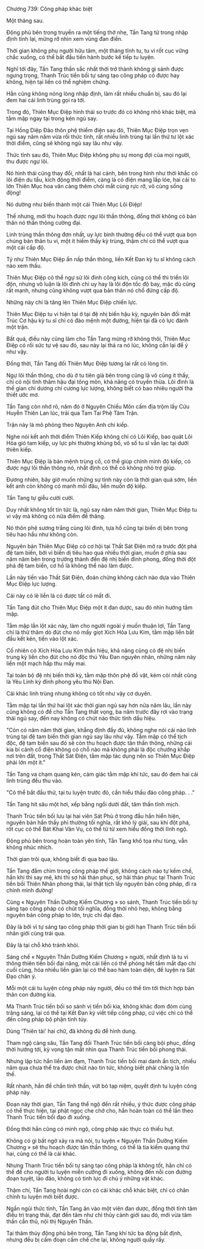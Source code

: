 




Chương 739: Công pháp khác biệt


Một tháng sau.

Động phủ bên trong truyền ra một tiếng thở nhẹ, Tần Tang từ trong nhập định tỉnh lại, mừng rỡ nhìn xem vùng đan điền.

Thời gian không phụ người hữu tâm, một tháng tĩnh tu, tu vi rốt cục vững chắc xuống, có thể bắt đầu tiến hành bước kế tiếp tu luyện.

Nghĩ tới đây, Tần Tang thần sắc nhất thời trở thành không gì sánh được ngưng trọng, Thanh Trúc tiền bối tự sáng tạo công pháp có được hay không, hiện tại liền có thể nghiệm chứng.

Hắn cũng không nóng lòng nhập định, làm rất nhiều chuẩn bị, sau đó lại đem hai cái linh trùng gọi ra tới.

Trong đó, Thiên Mục Điệp hình thái so trước đó có không nhỏ khác biệt, mà tằm mập ngay tại trong kén ngủ say.

Tại Hồng Diệp Đảo thôn phệ thiểm điện sau đó, Thiên Mục Điệp trọn vẹn ngủ say năm năm vừa rồi thức tỉnh, rất nhiều linh trùng tại lần thứ tư lột xác thời điểm, cũng sẽ không ngủ say lâu như vậy.

Thức tỉnh sau đó, Thiên Mục Điệp không phụ sự mong đợi của mọi người, thu được ngự lôi.

Nó hình thái cũng thay đổi, nhất là hai cánh, bên trong hình như thời khắc có lôi điện du tẩu, kích động thời điểm, càng là có điện mang lấp lóe, hai cái to lớn Thiên Mục hoa văn càng thêm chói mắt cùng rực rỡ, vô cùng sống động!

Nó dường như biến thành một cái Thiên Mục Lôi Điệp!

Thế nhưng, mới thu hoạch được ngự lôi thần thông, đồng thời không có bản thân nó thần thông cường đại.

Linh trùng thần thông đơn nhất, uy lực bình thường đều có thể vượt qua bọn chúng bản thân tu vi, một ít hiếm thấy kỳ trùng, thậm chí có thể vượt qua một cái cấp độ.

Tỷ như Thiên Mục Điệp ẩn nấp thần thông, liền Kết Đan kỳ tu sĩ không cách nào xem thấu.

Thiên Mục Điệp có thể ngự sử lôi đình công kích, cũng có thể thi triển lôi độn, nhưng vô luận là lôi đình chi uy hay là lôi độn tốc độ bay, mặc dù cũng rất mạnh, nhưng cũng không vượt qua bản thân nó chổ đứng cấp độ.

Những này chỉ là tăng lên Thiên Mục Điệp chiến lực.

Thiên Mục Điệp tu vi hiện tại ở tại đệ nhị biến hậu kỳ, nguyên bản đối mặt Trúc Cơ hậu kỳ tu sĩ chỉ có đào mệnh một đường, hiện tại đã có lực đánh một trận.

Bất quá, điều này cũng làm cho Tần Tang mừng rỡ không thôi, Thiên Mục Điệp có rồi sức tự vệ sau đó, sau này lại thả ra nó lúc, không cần lại để ý như vậy.

Đồng thời, Tần Tang đối Thiên Mục Điệp tương lai rất có lòng tin.

Ngự lôi thần thông, cho dù ở tu tiên giả bên trong cũng là vô cùng ít thấy, chỉ có nội tình thâm hậu đại tông môn, khả năng có truyền thừa. Lôi đình là thế gian chí dương chí cương lực lượng, không biết có bao nhiêu người tha thiết ước mơ.

Tần Tang còn nhớ rõ, năm đó ở Nguyên Chiếu Môn cấm địa trộm lấy Cửu Huyễn Thiên Lan lúc, trải qua Tam Tai Phệ Tâm Trận.

Trận này là mô phỏng theo Nguyên Anh chi kiếp.

Nghe nói kết anh thời điểm Thiên Kiếp không chỉ có Lôi Kiếp, bao quát Lôi Hỏa gió tam kiếp, uy lực phi thường khủng bố, vô số tu sĩ vẫn lạc tại dưới thiên kiếp.

Thiên Mục Điệp là bản mệnh trùng cổ, có thể giúp chính mình độ kiếp, có được ngự lôi thần thông nó, nhất định có thể có không nhỏ trợ giúp.

Đương nhiên, bây giờ muốn những sự tình này còn là thời gian quá sớm, liền kết anh còn không có manh mối đâu, liền muốn độ kiếp.

Tần Tang tự giễu cười cười.

Duy nhất không tốt tin tức là, ngủ say năm năm thời gian, Thiên Mục Điệp tu vi vậy mà không có nửa điểm đề thăng.

Nó thôn phệ sương trắng cùng lôi đình, tựa hồ cũng tại biến dị bên trong tiêu hao hầu như không còn.

Nguyên bản Thiên Mục Điệp có cơ hội tại Thất Sát Điện mở ra trước đột phá đệ tam biến, bởi vì biến dị tiêu hao quá nhiều thời gian, muốn ở phía sau năm năm bên trong trưởng thành đến đệ nhị biến đỉnh phong, đồng thời đột phá đệ tam biến, cơ hồ là không thể nào làm được.

Lần này tiến vào Thất Sát Điện, đoán chừng không cách nào dựa vào Thiên Mục Điệp lực lượng.

Cái này có lẽ liền là có được tất có mất đi.

Tần Tang đút cho Thiên Mục Điệp một ít đan dược, sau đó nhìn hướng tằm mập.

Tằm mập lần lột xác này, làm cho người ngoài ý muốn thuận lợi, Tần Tang chỉ là thử thăm dò đút cho nó mấy giọt Xích Hỏa Lưu Kim, tằm mập liền bắt đầu kết kén, tiến vào lột xác.

Cố nhiên có Xích Hỏa Lưu Kim thần hiệu, khả năng cũng có đệ nhị biến trung kỳ liền cho đút cho nó độc thú Yêu Đan nguyên nhân, những năm này liền một mạch hấp thu mấy mai.

Tại toàn bộ đệ nhị biến thời kỳ, tằm mập thôn phệ đồ vật, kém cỏi nhất cũng là Yêu Linh kỳ đỉnh phong yêu thú Nội Đan.

Cái khác linh trùng nhưng không có tốt như vậy cơ duyên.

Tằm mập tại lần thứ hai lột xác thời gian ngủ say hơn nửa năm lâu, lần này cũng không có để cho Tần Tang thất vọng, ba năm trước đây rơi vào trạng thái ngủ say, đến nay không có chút nào thức tỉnh dấu hiệu.

"Còn có năm năm thời gian, khẳng định đầy đủ, không nghe nói cái nào linh trùng tại đệ tam biến thời gian ngủ say lâu như vậy. Tằm mập có thể tịch độc, đệ tam biến sau đó sẽ còn thu hoạch được tân thần thông, những cái kia bí cảnh cổ điện không có chỗ nào mà không phải là độc chướng khắp nơi trên đất, trong Thất Sát Điện, tằm mập tác dụng nên so Thiên Mục Điệp phải lớn một ít."

Tần Tang va chạm quang kén, cảm giác tằm mập khí tức, sau đó đem hai cái linh trùng đều thu vào.

"Có thể bắt đầu thử, tại tu luyện trước đó, cần hiểu thấu đáo công pháp. . ."

Tần Tang hít sâu một hơi, xếp bằng ngồi dưới đất, tâm thần tĩnh mịch.

Thanh Trúc tiền bối lưu lại hai viên Sát Phù ở trong đầu hắn hiển hiện, nguyên bản hắn thấy phi thường tối nghĩa, rất khó lý giải, sau khi đột phá, rốt cục có thể Bát Khai Vân Vụ, có thể từ từ xem hiểu đồng thời lĩnh ngộ.

Động phủ bên trong hoàn toàn yên tĩnh, Tần Tang khô tọa như tùng, vẫn không nhúc nhích.

Thời gian trôi qua, không biết đi qua bao lâu.

Tần Tang đắm chìm trong công pháp thế giới, không cách nào tự kềm chế, hắn khi thì say mê, khi thì sợ hãi thán phục, sợ hãi thán phục tại Thanh Trúc tiền bối Thiên Nhân phong thái, lại thật tịch lấy nguyên bản công pháp, đi ra chính mình đường!

Cùng « Nguyên Thần Dưỡng Kiếm Chương » so sánh, Thanh Trúc tiền bối tự sáng tạo công pháp có chút tối nghĩa, đồng thời nhỏ hẹp, không bằng nguyên bản công pháp to lớn, trực chỉ đại đạo.

Đây là bởi vì tự sáng tạo công pháp thời gian bị giới hạn Thanh Trúc tiền bối nhãn giới cùng trải qua.

Đây là tại chỗ khó tránh khỏi.

Sáng chế « Nguyên Thần Dưỡng Kiếm Chương » người, nhất định là tu vi thông thiên tiền bối đại năng, một cái liền có thể phóng hết tầm mắt đạo chi cuối cùng, hóa nhiều liền giản lại có thể bao hàm toàn diện, đề luyện ra Sát Đạo chân ý.

Mỗi một cái tu luyện công pháp này người, đều có thể tìm tới thích hợp bản thân con đường kia.

Mà Thanh Trúc tiền bối so sánh vị tiền bối kia, không khác đom đóm cùng trăng sáng, lại có thể tại Kết Đan kỳ viết tiếp công pháp, cứ việc chỉ có thể đến công pháp bộ phận tinh túy.

Dùng 'Thiên tài' hai chữ, đã không đủ để hình dung.

Tham ngộ càng sâu, Tần Tang đối Thanh Trúc tiền bối càng bội phục, đồng thời hướng tới, kỳ vọng tận mắt nhìn qua Thanh Trúc tiền bối phong thái.

Nhưng lập tức hắn liền ảm đạm, Thanh Trúc tiền bối mai danh ẩn tích, nhiều năm qua chưa thể tra được chút nào tin tức, không biết phải chăng là tồn thế.

Rất nhanh, hắn đề chấn tinh thần, vứt bỏ tạp niệm, quyết định tu luyện công pháp này.

Đoạn này thời gian, Tần Tang thể ngộ đến rất nhiều, ý thức được công pháp có thể thực hiện, tại phật ngọc che chở cho, hắn hoàn toàn có thể lần theo Thanh Trúc tiền bối đạo đi xuống.

Đồng thời hắn cũng có minh ngộ, công pháp xác thực có thiếu hụt.

Không có gì bất ngờ xảy ra mà nói, tu luyện « Nguyên Thần Dưỡng Kiếm Chương » sẽ thu hoạch được tân thần thông, có thể là tia kiếm quang thứ hai, cũng có thể là cái khác.

Nhưng Thanh Trúc tiền bối tự sáng tạo công pháp là không tốt, hắn chỉ có thể để cho người tu luyện miễn cưỡng đi xuống, không đến nỗi con đường đoạn tuyệt, lảo đảo, không có tinh lực đi chú ý những vật khác.

Thậm chí, Tần Tang hoài nghi còn có cái khác chỗ khác biệt, chỉ có chân chính tu luyện mới biết được.

Ngắn ngủi thức tỉnh, Tần Tang ăn vào một viên đan dược, đồng thời tĩnh tâm điều trị trạng thái, đạt đến tâm như chỉ thủy cảnh giới sau đó, mới vừa tâm thần cẩn thủ, nội thị Nguyên Thần.

Tại thâm thúy động phủ bên trong, Tần Tang khí tức ba động bất định, nhưng đều bị cấm đoạn cấm chế che lại, không người quấy rầy.




